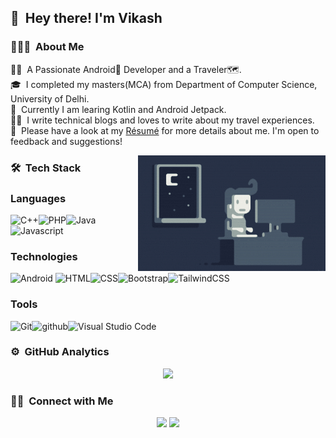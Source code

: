 ## 👋 &nbsp;Hey there! I'm Vikash

### 👨🏻‍💻 &nbsp;About Me

👨‍💻 &nbsp;A Passionate Android🤖 Developer and a Traveler🗺️.\
🎓 &nbsp;I completed my masters(MCA) from Department of Computer Science, University of Delhi.\
🚀 &nbsp;Currently I am learing Kotlin and Android Jetpack.\
✍🏻 &nbsp;I write technical blogs and loves to write about my travel experiences.\
📄 &nbsp;Please have a look at my [Résumé](https://vikashprajapati.github.io/resume.pdf) for more details about me. I'm open to feedback and suggestions!

<img alt="Night Coding" src="https://github.com/vikashprajapati/vikashprajapati/blob/main/assets/Night-Coding.gif" align="right"/>

### 🛠 &nbsp;Tech Stack

### Languages
<img src="https://img.shields.io/badge/-C++-303030?style=for-the-badge&logo=C%2B%2B&logoColor=00599C" alt="C++"><img src="https://img.shields.io/badge/-Php-303030?style=for-the-badge&logo=PHP&logoColor=00599C" alt="PHP"><img src="https://img.shields.io/badge/-Java-303030?style=for-the-badge&logo=java" alt="Java"><img src="https://img.shields.io/badge/javascript-303030?style=for-the-badge&logo=javascript" alt="Javascript">

### Technologies
<img src="https://img.shields.io/badge/-Android-303030?style=for-the-badge&logo=android" alt="Android">
<img src="https://img.shields.io/badge/-HTML-303030?style=for-the-badge&logo=HTML5" alt="HTML"><img src="https://img.shields.io/badge/-CSS-303030?style=for-the-badge&logo=CSS3" alt="CSS"><img src="https://img.shields.io/badge/Bootstrap-303030?style=for-the-badge&logo=bootstrap" alt="Bootstrap"><img src="https://img.shields.io/badge/-Tailwind-303030?style=for-the-badge&logo=tailwindcss" alt="TailwindCSS">

### Tools
<img src="https://img.shields.io/badge/-Git-303030?style=for-the-badge&logo=git" alt="Git"><img src="https://img.shields.io/badge/-Github-303030?style=for-the-badge&logo=github" alt="github"><img src="https://img.shields.io/badge/-Visual%20Studio%20Code-303030?style=for-the-badge&logo=visual-studio-code" alt="Visual Studio Code">

### ⚙️ &nbsp;GitHub Analytics

<p align="center">
<a href="https://github.com/vikashprajapati">
  <img height="180em" src="https://github-readme-stats-eight-theta.vercel.app/api?username=vikashprajapati&show_icons=true&theme=react&include_all_commits=true&count_private=true"/>
</a>
</p>

### 🤝🏻 &nbsp;Connect with Me

<p align="center">
<a href="https://vikashprajapati.github.io/"><img src="https://img.shields.io/badge/-vikashprajapati.github.io-3423A6?style=flat-square&logo=Google-Chrome&logoColor=white"/></a>
<a href="https://www.linkedin.com/in/vikash-41abb8101/"><img src="https://img.shields.io/badge/-vikash prajapati-0077B5?style=flat-square&logo=Linkedin&logoColor=white"/></a>
</p>
